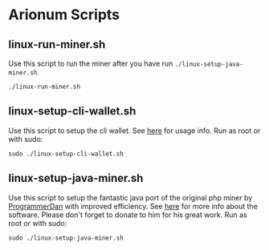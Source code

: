 # Arionum Scripts

## linux-run-miner.sh
Use this script to run the miner after you have run ```./linux-setup-java-miner.sh```.
~~~
./linux-run-miner.sh
~~~

## linux-setup-cli-wallet.sh
Use this script to setup the cli wallet. See [here](https://github.com/arionum/lightWalletCLI/blob/master/README.md) for usage info. Run as root or with sudo:
~~~
sudo ./linux-setup-cli-wallet.sh
~~~

## linux-setup-java-miner.sh
Use this script to setup the fantastic java port of the original php miner by [ProgrammerDan](https://github.com/ProgrammerDan) with improved efficiency. See [here](https://github.com/ProgrammerDan/arionum-java) for more info about the software. Please don't forget to donate to him for his great work. Run as root or with sudo:
~~~
sudo ./linux-setup-java-miner.sh
~~~
